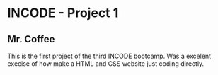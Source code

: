 # INCODE - Project 1 
## Mr. Coffee

This is the first project of the third INCODE bootcamp.
Was a excelent execise of how make a HTML and CSS website just coding directly.
